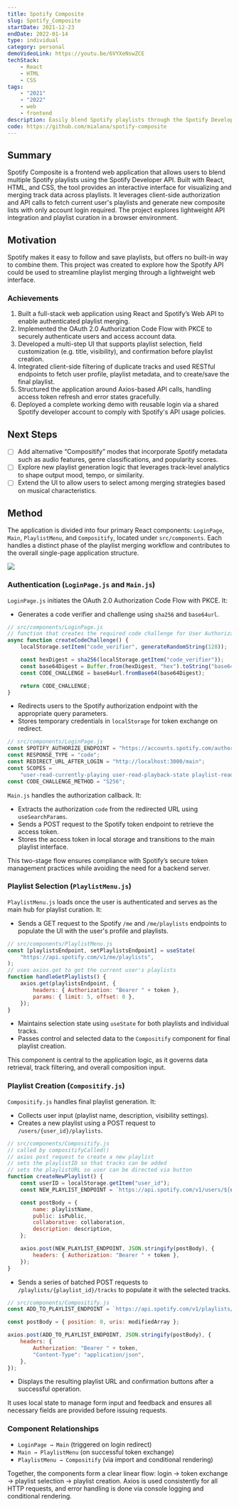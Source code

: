 ```yaml
---
title: Spotify Composite
slug: Spotify_Composite
startDate: 2021-12-23
endDate: 2022-01-14
type: individual
category: personal
demoVideoLink: https://youtu.be/6VYXeNswZCE
techStack:
    - React
    - HTML
    - CSS
tags:
    - "2021"
    - "2022"
    - web
    - frontend
description: Easily blend Spotify playlists through the Spotify Developer's API using this React-based web application.
code: https://github.com/mialana/spotify-composite
---
```


## Summary

Spotify Composite is a frontend web application that allows users to blend multiple Spotify playlists using the Spotify Developer API. Built with React, HTML, and CSS, the tool provides an interactive interface for visualizing and merging track data across playlists. It leverages client-side authorization and API calls to fetch current user's playlists and generate new composite lists with only account login required. The project explores lightweight API integration and playlist curation in a browser environment.

## Motivation

Spotify makes it easy to follow and save playlists, but offers no built-in way to combine them. This project was created to explore how the Spotify API could be used to streamline playlist merging through a lightweight web interface.

### Achievements

1. Built a full-stack web application using React and Spotify’s Web API to enable authenticated playlist merging.
2. Implemented the OAuth 2.0 Authorization Code Flow with PKCE to securely authenticate users and access account data.
3. Developed a multi-step UI that supports playlist selection, field customization (e.g. title, visibility), and confirmation before playlist creation.
4. Integrated client-side filtering of duplicate tracks and used RESTful endpoints to fetch user profile, playlist metadata, and to create/save the final playlist.
5. Structured the application around Axios-based API calls, handling access token refresh and error states gracefully.
6. Deployed a complete working demo with reusable login via a shared Spotify developer account to comply with Spotify's API usage policies.

## Next Steps

- [ ] Add alternative “Compositify” modes that incorporate Spotify metadata such as audio features, genre classifications, and popularity scores.
- [ ] Explore new playlist generation logic that leverages track-level analytics to shape output mood, tempo, or similarity.
- [ ] Extend the UI to allow users to select among merging strategies based on musical characteristics.

## Method

The application is divided into four primary React components: `LoginPage`, `Main`, `PlaylistMenu`, and `Compositify`, located under `src/components`. Each handles a distinct phase of the playlist merging workflow and contributes to the overall single-page application structure.

![](assets/playlist_creation_preview.gif)

### Authentication (`LoginPage.js` and `Main.js`)

`LoginPage.js` initiates the OAuth 2.0 Authorization Code Flow with PKCE. It:

- Generates a code verifier and challenge using `sha256` and `base64url`.

```js
// src/components/LoginPage.js
// function that creates the required code challenge for User Authorization Request API call
async function createCodeChallenge() {
    localStorage.setItem("code_verifier", generateRandomString(128));

    const hexDigest = sha256(localStorage.getItem("code_verifier"));
    const base64Digest = Buffer.from(hexDigest, "hex").toString("base64");
    const CODE_CHALLENGE = base64url.fromBase64(base64Digest);

    return CODE_CHALLENGE;
}
```

- Redirects users to the Spotify authorization endpoint with the appropriate query parameters.
- Stores temporary credentials in `localStorage` for token exchange on redirect.

```js
// src/components/LoginPage.js
const SPOTIFY_AUTHORIZE_ENDPOINT = "https://accounts.spotify.com/authorize";
const RESPONSE_TYPE = "code";
const REDIRECT_URL_AFTER_LOGIN = "http://localhost:3000/main";
const SCOPES =
    "user-read-currently-playing user-read-playback-state playlist-read-private playlist-modify-private playlist-modify-public";
const CODE_CHALLENGE_METHOD = "S256";
```

`Main.js` handles the authorization callback. It:

- Extracts the authorization `code` from the redirected URL using `useSearchParams`.
- Sends a POST request to the Spotify token endpoint to retrieve the access token.
- Stores the access token in local storage and transitions to the main playlist interface.

This two-stage flow ensures compliance with Spotify’s secure token management practices while avoiding the need for a backend server.

### Playlist Selection (`PlaylistMenu.js`)

`PlaylistMenu.js` loads once the user is authenticated and serves as the main hub for playlist curation. It:

- Sends a GET request to the Spotify `/me` and `/me/playlists` endpoints to populate the UI with the user's profile and playlists.

```js
// src/components/PlaylistMenu.js
const [playlistsEndpoint, setPlaylistsEndpoint] = useState(
    "https://api.spotify.com/v1/me/playlists",
);
// uses axios.get to get the current user's playlists
function handleGetPlaylists() {
    axios.get(playlistsEndpoint, {
        headers: { Authorization: "Bearer " + token },
        params: { limit: 5, offset: 0 },
    });
}
```

- Maintains selection state using `useState` for both playlists and individual tracks.
- Passes control and selected data to the `Compositify` component for final playlist creation.

This component is central to the application logic, as it governs data retrieval, track filtering, and overall composition input.

### Playlist Creation (`Compositify.js`)

`Compositify.js` handles final playlist generation. It:

- Collects user input (playlist name, description, visibility settings).
- Creates a new playlist using a POST request to `/users/{user_id}/playlists`.

```js
// src/components/Compositify.js
// called by compositifyCalled()
// axios post request to create a new playlist
// sets the playlistID so that tracks can be added
// sets the playlistURL so user can be directed via button
function createNewPlaylist() {
    const userID = localStorage.getItem("user_id");
    const NEW_PLAYLIST_ENDPOINT = `https://api.spotify.com/v1/users/${userID}/playlists`;

    const postBody = {
        name: playlistName,
        public: isPublic,
        collaborative: collaboration,
        description: description,
    };

    axios.post(NEW_PLAYLIST_ENDPOINT, JSON.stringify(postBody), {
        headers: { Authorization: "Bearer " + token },
    });
}
```

- Sends a series of batched POST requests to `/playlists/{playlist_id}/tracks` to populate it with the selected tracks.

```js
// src/components/Compositify.js
const ADD_TO_PLAYLIST_ENDPOINT = `https://api.spotify.com/v1/playlists/${playlistID}/tracks`;

const postBody = { position: 0, uris: modifiedArray };

axios.post(ADD_TO_PLAYLIST_ENDPOINT, JSON.stringify(postBody), {
    headers: {
        Authorization: "Bearer " + token,
        "Content-Type": "application/json",
    },
});
```

- Displays the resulting playlist URL and confirmation buttons after a successful operation.

It uses local state to manage form input and feedback and ensures all necessary fields are provided before issuing requests.

### Component Relationships

- `LoginPage → Main` (triggered on login redirect)
- `Main → PlaylistMenu` (on successful token exchange)
- `PlaylistMenu → Compositify` (via import and conditional rendering)

Together, the components form a clear linear flow: login → token exchange → playlist selection → playlist creation. Axios is used consistently for all HTTP requests, and error handling is done via console logging and conditional rendering.
